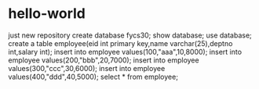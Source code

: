 # hello-world
just new repository
create database fycs30;
show database;
use database;
create a table employee(eid int primary key,name varchar(25),deptno int,salary int);
insert into employee values(100,"aaa",10,8000);
insert into employee values(200,"bbb",20,7000);
insert into employee values(300,"ccc",30,6000);
insert into employee values(400,"ddd",40,5000);
select * from employee; 

